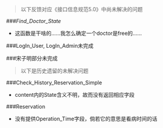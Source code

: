 > 以下反馈对应《接口信息规范5.0》中尚未解决的问题

###*Find_Doctor_State*
- 这函数是干啥的……我怎么确定一个doctor是free的……

###LogIn_User, LogIn_Admin未完成

###宋子明部分未完成

> 以下是历史遗留的未解决问题

###Check_History_Reservation_Simple
- content内的State含义不明，故而没有返回相应字段

###Reservation
- 没有提供Operation_Time字段，倘若它的意思是看病时间的话